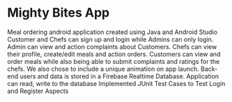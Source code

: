 # Mighty Bites App

Meal ordering android application created using Java and Android Studio Customer and Chefs can sign up and login while Admins can only login. Admin can view and action complaints about Customers. Chefs can view their profile, create/edit meals and action orders. Customers can view and order meals while also being able to submit complaints and ratings for the chefs. We also chose to include a unique animation on app launch. Back-end users and data is stored in a Firebase Realtime Database. Application can read, write to the database Implemented JUnit Test Cases to Test Login and Register Aspects

